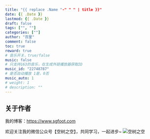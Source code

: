```yaml
---
title: "{{ replace .Name "-" " " | title }}"
date: {{ .Date }}
lastmod: {{ .Date }}
draft: false
tags: ["", ""]
categories: [""]
author: "百里"
comment: false
toc: true
reward: true
# 音乐开关，true/false
music: false
# 只支持163的音乐，在生成外链播放器获取ID
music_id: "22748787"
# 是否自动播放 1是，0否
music_auto: 1
# weight: 1
# description: ""
---
```




















## 关于作者
我的博客：https://www.sgfoot.com

欢迎关注我的微信公众号【空树之空】，共同学习，一起进步~
![空树之空](https://img.sgfoot.com/b/20210122112114.png?imageslim)
